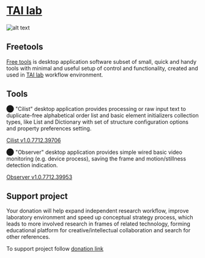  #  [TAI lab](https://ladooniani.github.io/tailab/) 
 
 ![alt text](https://github.com/ladooniani/tailab/blob/master/assets/toy_artificial_intelligence_lab_logo.png)

## Freetools

[Free tools](https://github.com/ladooniani/freetools/releases) is desktop application software subset of small, quick and handy tools with minimal and useful setup of control and functionality, created and used in [TAI lab](https://ladooniani.github.io/tailab/) workflow environment.

## Tools

⬤ "Cilist" desktop application provides processing or raw input text to duplicate-free alphabetical order list and basic element initializers collection types, like List and Dictionary with set of structure configuration options and property preferences setting.

[Cilist v1.0.7712.39706](https://github.com/ladooniani/freetools/releases/tag/1.0.7712.39706)

⬤ "Observer" desktop application provides simple wired basic video monitoring (e.g. device process), saving the frame and motion/stillness detection indication. 

[Observer v1.0.7712.39953](https://github.com/ladooniani/freetools/releases/tag/1.0.7712.39953)

## Support project

Your donation will help expand independent research workflow, improve laboratory environment and speed up conceptual strategy process, which leads to more involved research in frames of related technology, forming educational platform for creative/intellectual collaboration and search for other references.

To support project follow [donation link](https://www.paypal.com/donate?token=J7e0P3tspk-75N--iN7kLC-4fKbcJxQI392d7TfQLOh9RaHUcgcJwIp03F5JkKUgyonyGqmXJOc1nnkj) 
